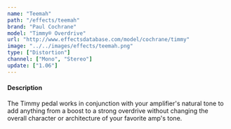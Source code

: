 ```yaml
---
name: "Teemah"
path: "/effects/teemah"
brand: "Paul Cochrane"
model: "Timmy® Overdrive"
url: "http://www.effectsdatabase.com/model/cochrane/timmy"
image: "../../images/effects/teemah.png"
type: ["Distortion"]
channel: ["Mono", "Stereo"]
update: ["1.06"]
---
```

#### Description
The Timmy pedal works in conjunction with your amplifier's natural tone to add anything from a boost to a strong overdrive without changing the overall character or architecture of your favorite amp's tone.

